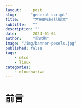 ```yaml
---
layout:     post 
slug:      "general-script"
title:      "常用的shell脚本"
subtitle:   ""
description: ""
date:       2024-01-04
author:     "梁远鹏"
image: "/img/banner-pexels.jpg"
published: false
tags:
    - etcd 
    - linux
categories: 
    - cloudnative
---
```



# 前言    


